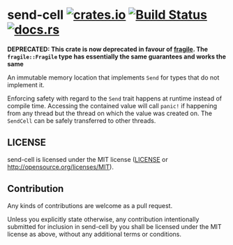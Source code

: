# send-cell [![crates.io](https://img.shields.io/crates/v/send-cell.svg)](https://crates.io/crates/send-cell) [![Build Status](https://travis-ci.org/sdroege/send-cell.svg?branch=master)](https://travis-ci.org/sdroege/send-cell) [![docs.rs](https://docs.rs/send-cell/badge.svg)](https://docs.rs/send-cell)

**DEPRECATED: This crate is now deprecated in favour of
[fragile](https://crates.io/crates/fragile). The `fragile::Fragile` type
has essentially the same guarantees and works the same**

An immutable memory location that implements `Send` for types that do not
implement it.

Enforcing safety with regard to the `Send` trait happens at runtime instead of
compile time. Accessing the contained value will call `panic!` if happening
from any thread but the thread on which the value was created on. The
`SendCell` can be safely transferred to other threads.

## LICENSE

send-cell is licensed under the MIT license ([LICENSE](LICENSE) or
http://opensource.org/licenses/MIT).

## Contribution

Any kinds of contributions are welcome as a pull request.

Unless you explicitly state otherwise, any contribution intentionally submitted
for inclusion in send-cell by you shall be licensed under the MIT license as above,
without any additional terms or conditions.
